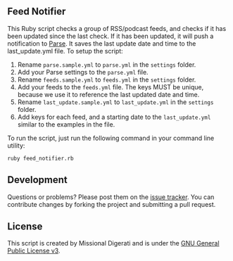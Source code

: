 Feed Notifier
-------------

This Ruby script checks a group of RSS/podcast feeds, and checks if it has been updated since the last check.  If it has been updated,
it will push a notification to [Parse](http://parse.com).  It saves the last update date and time to the last_update.yml file.  To setup
the script:

1) Rename `parse.sample.yml` to `parse.yml` in the `settings` folder.
2) Add your Parse settings to the `parse.yml` file.
3) Rename `feeds.sample.yml` to `feeds.yml` in the `settings` folder.
4) Add your feeds to the `feeds.yml` file.  The keys MUST be unique, because we use it to reference the last updated date and time.
6) Rename `last_update.sample.yml` to `last_update.yml` in the `settings` folder.
7) Add keys for each feed, and a starting date to the `last_update.yml` similar to the examples in the file.

To run the script, just run the following command in your command line utility:

`ruby feed_notifier.rb`

Development
-----------

Questions or problems? Please post them on the [issue tracker](). You can contribute changes by forking the project and submitting a pull request.

License
-------
This script is created by Missional Digerati and is under the [GNU General Public License v3](http://www.gnu.org/licenses/gpl-3.0-standalone.html).